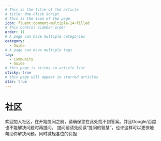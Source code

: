 ```yaml
---
# This is the title of the article
# title: One-click Script
# This is the icon of the page
icon: fluent:comment-multiple-24-filled
# This control sidebar order
order: 11
# A page can have multiple categories
category:
  - Guide
# A page can have multiple tags
tag:
  - Community
  - Guide
# this page is sticky in article list
sticky: true
# this page will appear in starred articles
star: true
---
```


# 社区

<!--
## Telegram 群组

使用此链接: https://t.me/alist_chat

## Discussions​

欢迎至 https://github.com/alist-org/alist/discussions 参与项目讨论.

## Discord

使用此链接: https://discord.gg/F4ymsH4xv2
-->

欢迎加入社区，在开始提问之前，请确保您在此处找不到答案。并且Google/百度也不能解决问题时再提问。 提问前请先阅读“提问的智慧”，也许这样可以更快地帮助你解决问题。同时减轻各位的负担
